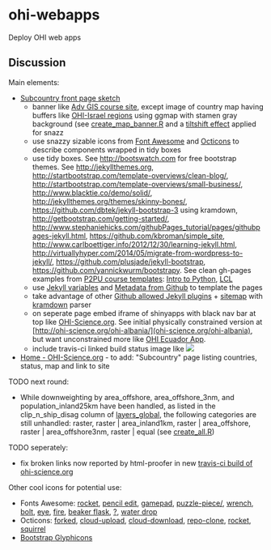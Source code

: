 ohi-webapps
=================

Deploy OHI web apps

## Discussion

Main elements:
- [Subcountry front page sketch](https://github.com/OHI-Science/ohi-webapps/blob/master/tmp/gh-pages_sketch.png)
    - banner like [Adv GIS course site](http://ucsb-bren.github.io/esm296-4f/), except image of country map having buffers like [OHI-Israel regions](https://github.com/OHI-Science/ohi-israel#regions) using ggmap with stamen gray background (see [create_map_banner.R](https://github.com/OHI-Science/ohi-webapps/blob/master/create_map_banner.R) and a [tiltshift effect](http://www.fmwconcepts.com/imagemagick/tiltshift/index.php) applied for snazz
    - use snazzy sizable icons from [Font Awesome](http://fortawesome.github.io/Font-Awesome/) and [Octicons](https://octicons.github.com/) to describe components wrapped in tidy boxes
    - use tidy boxes. See http://bootswatch.com for free bootstrap themes. See http://jekyllthemes.org, http://startbootstrap.com/template-overviews/clean-blog/, http://startbootstrap.com/template-overviews/small-business/, http://www.blacktie.co/demo/solid/, http://jekyllthemes.org/themes/skinny-bones/, https://github.com/dbtek/jekyll-bootstrap-3 using kramdown, http://getbootstrap.com/getting-started/, http://www.stephaniehicks.com/githubPages_tutorial/pages/githubpages-jekyll.html, https://github.com/kbroman/simple_site, http://www.carlboettiger.info/2012/12/30/learning-jekyll.html, http://virtuallyhyper.com/2014/05/migrate-from-wordpress-to-jekyll/, https://github.com/plusjade/jekyll-bootstrap, https://github.com/yannickwurm/bootstrapy. See clean gh-pages examples from [P2PU course templates](http://howto.p2pu.org/modules/start/your-own-course/): [Intro to Python](http://mechanicalmooc.org/), [LCL](http://learn.media.mit.edu/lcl/)
    - use [Jekyll variables](http://jekyllrb.com/docs/github-pages/) and [Metadata from Github](https://help.github.com/articles/repository-metadata-on-github-pages/) to template the pages
    - take advantage of other [Github allowed Jekyll plugins](https://help.github.com/articles/using-jekyll-plugins-with-github-pages/) + [sitemap](https://help.github.com/articles/sitemaps-for-github-pages/) with [kramdown](https://help.github.com/articles/migrating-your-pages-site-from-maruku/) parser
    - on seperate page embed iframe of shinyapps with black nav bar at top like [OHI-Science.org](OHI-Science.org). See initial physically constrained version at [http://ohi-science.org/ohi-albania/](ohi-science.org/ohi-albania), but want unconstrained more like [OHI Ecuador App](https://ohi-science.shinyapps.io/ecuador/).
    - include travis-ci linked build status image like [![](https://travis-ci.org/OHI-Science/ohi-ecuador.svg?branch=master)](https://travis-ci.org/OHI-Science/ohi-ecuador)
- [Home - OHI-Science.org](http://ohi-science.org/) - to add: "Subcountry" page listing countries, status, map and link to site

TODO next round:

- While downweighting by area_offshore, area_offshore_3nm, and population_inland25km have been handled, as listed in the clip_n_ship_disag column of [layers_global](https://docs.google.com/a/nceas.ucsb.edu/spreadsheet/ccc?key=0At9FvPajGTwJdEJBeXlFU2ladkR6RHNvbldKQjhiRlE&usp=drive_web&pli=1#gid=0), the following categories are still unhandled: raster, raster | area_inland1km, raster | area_offshore, raster | area_offshore3nm, raster | equal (see [create_all.R]( https://github.com/OHI-Science/ohi-webapps/blob/612f31da32ae66165a27f5f3132fb05b268fd027/create_all.R#L370))

TODO seperately:

- fix broken links now reported by html-proofer in new [travis-ci build of ohi-science.org](https://travis-ci.org/OHI-Science/ohi-science.github.io)


Other cool icons for potential use:

- Fonts Awesome: [rocket](http://fortawesome.github.io/Font-Awesome/icon/rocket/), [pencil edit](http://fortawesome.github.io/Font-Awesome/icon/pencil-square-o/), [gamepad](http://fortawesome.github.io/Font-Awesome/icon/gamepad/), [puzzle-piece/](http://fortawesome.github.io/Font-Awesome/icon/puzzle-piece/), [wrench](http://fortawesome.github.io/Font-Awesome/icon/wrench/), [bolt](http://fortawesome.github.io/Font-Awesome/icon/bolt/), [eye](http://fortawesome.github.io/Font-Awesome/icon/eye/), [fire](http://fortawesome.github.io/Font-Awesome/icon/fire/), [beaker flask](http://fortawesome.github.io/Font-Awesome/icon/flask/), [?](http://fortawesome.github.io/Font-Awesome/icon/question/), [water drop](http://fortawesome.github.io/Font-Awesome/icon/tint/) 
- Octicons: [forked](https://octicons.github.com/icon/repo-forked/), [cloud-upload](https://octicons.github.com/icon/cloud-upload/), [cloud-download](https://octicons.github.com/icon/cloud-download/), [repo-clone](https://octicons.github.com/icon/repo-clone/), [rocket](https://octicons.github.com/icon/rocket/), [squirrel](https://octicons.github.com/icon/squirrel/)
- [Bootstrap Glyphicons](http://glyphicons.bootstrapcheatsheets.com/)
